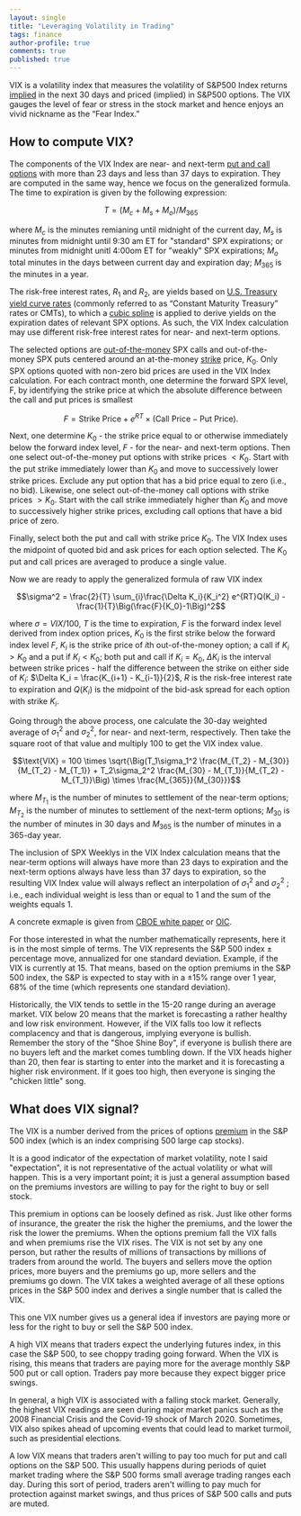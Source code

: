 ```yaml
---
layout: single
title: "Leveraging Volatility in Trading"
tags: finance
author-profile: true
comments: true
published: true
---
```


VIX is a volatility index that measures the volatility of S&P500 Index returns [implied](https://www.investopedia.com/terms/i/iv.asp#toc-what-is-implied-volatility-iv) in the next 30 days and priced (implied) in S&P500 options. The VIX gauges the level of fear or stress in the stock market and hence enjoys an vivid nickname as the “Fear Index.”

## How to compute VIX?

The components of the VIX Index are near- and next-term [put and call options](https://www.investopedia.com/options-basics-tutorial-4583012#toc-what-are-options) with more than 23 days and less than 37 days to expiration. They are computed in the same way, hence we focus on the generalized formula. The time to expiration is given by the following expression:

$$T = (M_c + M_s + M_o) / M_{365}$$

where $M_c$ is the minutes remianing until midnight of the current day, $M_s$ is minutes from midnight until 9:30 am ET for "standard" SPX expirations; or minutes from midnight unitl 4:00om ET for "weakly" SPX expirations; $M_o$ total minutes in the days between current day and expiration day; $M_{365}$ is the minutes in a year.

The risk-free interest rates, $R_1$ and $R_2$, are yields based on [U.S. Treasury yield curve rates](https://www.investopedia.com/terms/c/cmtindex.asp) (commonly referred to as “Constant Maturity Treasury” rates or CMTs), to which a [cubic spline](https://mathworld.wolfram.com/CubicSpline.html) is applied to derive yields on the expiration dates of relevant SPX options. As such, the VIX Index calculation may use different risk-free interest rates for near- and next-term options.

The selected options are [out-of-the-money](https://www.investopedia.com/ask/answers/042715/what-difference-between-money-and-out-money.asp) SPX calls and out-of-the-money SPX puts centered around an at-the-money [strike](https://www.investopedia.com/terms/s/strikeprice.asp#toc-what-is-a-strike-price) price, $K_0$. Only SPX options quoted with non-zero bid prices are used in the VIX Index calculation.  For each contract month, one determine the forward SPX level, F, by identifying the strike price at which the absolute difference between the call and put prices is smallest

$$F = \text{Strike Price} + e^{RT} \times (\text{Call Price} - \text{Put Price}).$$

Next, one determine $K_0$ - the strike price equal to or otherwise immediately below the forward index level, $F$ - for the near- and next-term options. Then one select out-of-the-money put options with strike prices $< K_0$. Start with the put strike immediately lower than $K_0$ and move to successively lower strike prices. Exclude any put option that has a bid price equal to zero (i.e., no bid). Likewise, one select out-of-the-money call options with strike prices $> K_0$. Start with the call strike immediately higher than $K_0$ and move
to successively higher strike prices, excluding call options that have a bid price of zero.

Finally, select both the put and call with strike price $K_0$. The VIX Index uses the midpoint of quoted bid and ask prices for each option selected. The $K_0$ put and call prices are averaged to produce a single value. 

Now we are ready to apply the generalized formula of raw VIX index

$$\sigma^2 = \frac{2}{T} \sum_{i}\frac{\Delta K_i}{K_i^2} e^{RT}Q(K_i) - \frac{1}{T}\Big(\frac{F}{K_0}-1\Big)^2$$

where $\sigma = VIX/100$, $T$ is the time to expiration, $F$ is the forward index level derived from index option prices, $K_0$ is the first strike below the forward index level $F$, $K_i$ is the strike price of $i$th out-of-the-money option; a call if $K_i > K_0$ and a put if $K_i < K_0$; both put and call if $K_i=K_0$, $\Delta K_i$ is the interval between strike prices -  half the difference between the strike on either side of $K_i$: $\Delta K_i = \frac{K_{i+1} - K_{i-1}}{2}$, $R$ is the risk-free interest rate to expiration and $Q(K_i)$ is the midpoint of the bid-ask spread for each option with strike $K_i$.

Going through the above process, one calculate the 30-day weighted average of $\sigma_1^2$ and $\sigma_2^2$, for near- and next-term, respectively. Then take the square root of that value and multiply 100 to get the VIX index value.

$$\text{VIX} = 100 \times \sqrt{\Big(T_1\sigma_1^2 \frac{M_{T_2} - M_{30}}{M_{T_2} - M_{T_1}} + T_2\sigma_2^2 \frac{M_{30} - M_{T_1}}{M_{T_2} - M_{T_1}}\Big) \times \frac{M_{365}}{M_{30}}}$$

where $M_{T_1}$ is the  number of minutes to settlement of the near-term options; $M_{T_2}$ is the  number of minutes to settlement of the next-term options; $M_{30}$ is the  number of minutes in 30 days and $M_{365}$ is the  number of minutes in a 365-day year. 

The inclusion of SPX Weeklys in the VIX Index calculation means that the near-term options will always have more than 23 days to expiration and the next-term options always have less than 37 days to expiration, so the resulting VIX Index value will always reflect an interpolation of $\sigma_1^2$ and $\sigma_2^2$ ; i.e., each individual weight is less than or equal to 1 and the sum of the weights equals 1.

A concrete exmaple is given from [CBOE white paper](https://cdn.cboe.com/resources/vix/vixwhite.pdf) or [OIC](https://www.optionseducation.org/referencelibrary/white-papers/page-assets/vixwhite.aspx).

For those interested in what the number mathematically represents, here it is in the most simple of terms. The VIX represents the S&P 500 index $\pm$ percentage move, annualized for one standard deviation. Example, if the VIX is currently at 15. That means, based on the option premiums in the S&P 500 index, the S&P is expected to stay with in a $\pm 15\%$ range over 1 year, $68\%$ of the time (which represents one standard deviation). 

Historically, the VIX tends to settle in the 15-20 range during an average market. VIX below 20 means that the market is forecasting a rather healthy and low risk environment. However, if the VIX falls too low it reflects complacency and that is dangerous, implying everyone is bullish. Remember the story of the "Shoe Shine Boy", if everyone is bullish there are no buyers left and the market comes tumbling down. If the VIX heads higher than 20, then fear is starting to enter into the market and it is forecasting a higher risk environment. If it goes too high, then everyone is singing the "chicken little" song.


## What does VIX signal?

The VIX is a number derived from the prices of options [premium](https://www.investopedia.com/terms/o/option-premium.asp#toc-what-is-an-option-premium) in the S&P 500 index (which is an index comprising 500 large cap stocks).

It is a good indicator of the expectation of market volatility, note I said "expectation", it is not representative of the actual volatility or what will happen. This is a very important point; it is just a general assumption based on the premiums investors are willing to pay for the right to buy or sell stock.

This premium in options can be loosely defined as risk. Just like other forms of insurance, the greater the risk the higher the premiums, and the lower the risk the lower the premiums. When the options premium fall the VIX falls and when premiums rise the VIX rises. The VIX is not set by any one person, but rather the results of millions of transactions by millions of traders from around the world. The buyers and sellers move the option prices, more buyers and the premiums go up, more sellers and the premiums go down. The VIX takes a weighted average of all these options prices in the S&P 500 index and derives a single number that is called the VIX.

This one VIX number gives us a general idea if investors are paying more or less for the right to buy or sell the S&P 500 index.

A high VIX means that traders expect the underlying futures index, in this case the S&P 500, to see choppy trading going forward. When the VIX is rising, this means that traders are paying more for the average monthly S&P 500 put or call option. Traders pay more because they expect bigger price swings. 

In general, a high VIX is associated with a falling stock market. Generally, the highest VIX readings are seen during major market panics such as the 2008 Financial Crisis and the Covid-19 shock of March 2020. Sometimes, VIX also spikes ahead of upcoming events that could lead to market turmoil, such as presidential elections.

A low VIX means that traders aren't willing to pay too much for put and call options on the S&P 500. This usually happens during periods of quiet market trading where the S&P 500 forms small average trading ranges each day. During this sort of period, traders aren't willing to pay much for protection against market swings, and thus prices of S&P 500 calls and puts are muted.


